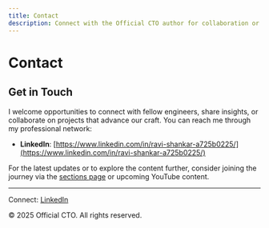 ```yaml
---
title: Contact
description: Connect with the Official CTO author for collaboration or inquiries via LinkedIn.
---
```


# Contact

## Get in Touch
I welcome opportunities to connect with fellow engineers, share insights, or collaborate on projects that advance our craft. You can reach me through my professional network:

- **LinkedIn**: [https://www.linkedin.com/in/ravi-shankar-a725b0225/](https://www.linkedin.com/in/ravi-shankar-a725b0225/)

For the latest updates or to explore the content further, consider joining the journey via the [sections page](/interview-section/) or upcoming YouTube content.

---

<footer>
  <p>Connect: <a href="https://www.linkedin.com/in/ravi-shankar-a725b0225/">LinkedIn</a></p>
  <p>&copy; 2025 Official CTO. All rights reserved.</p>
</footer>